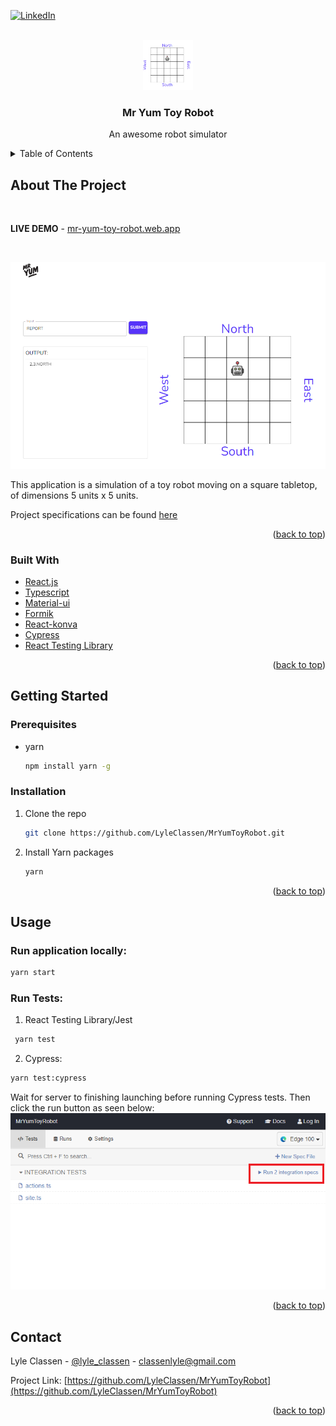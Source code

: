 <div id="top"></div>
<!--
*** Thanks for checking out the Best-README-Template. If you have a suggestion
*** that would make this better, please fork the repo and create a pull request
*** or simply open an issue with the tag "enhancement".
*** Don't forget to give the project a star!
*** Thanks again! Now go create something AMAZING! :D
-->



<!-- PROJECT SHIELDS -->
<!--
*** I'm using markdown "reference style" links for readability.
*** Reference links are enclosed in brackets [ ] instead of parentheses ( ).
*** See the bottom of this document for the declaration of the reference variables
*** for contributors-url, forks-url, etc. This is an optional, concise syntax you may use.
*** https://www.markdownguide.org/basic-syntax/#reference-style-links
-->
[![LinkedIn][linkedin-shield]][linkedin-url]



<!-- PROJECT LOGO -->
<br />
<div align="center">
  <a href="https://github.com/othneildrew/Best-README-Template">
    <img src="images/logo.png" alt="Logo" width="80" height="80">
  </a>

  <h3 align="center">Mr Yum Toy Robot</h3>

  <p align="center">
    An awesome robot simulator
  </p>
</div>



<!-- TABLE OF CONTENTS -->
<details>
  <summary>Table of Contents</summary>
  <ol>
    <li>
      <a href="#about-the-project">About The Project</a>
      <ul>
        <li><a href="#built-with">Built With</a></li>
      </ul>
    </li>
    <li>
      <a href="#getting-started">Getting Started</a>
      <ul>
        <li><a href="#prerequisites">Prerequisites</a></li>
        <li><a href="#installation">Installation</a></li>
      </ul>
    </li>
    <li><a href="#usage">Usage</a></li>
  </ol>
</details>



<!-- ABOUT THE PROJECT -->
## About The Project

<br/>

**LIVE DEMO** - [mr-yum-toy-robot.web.app](https://mr-yum-toy-robot.web.app/)

<br/>

[![Product Name Screen Shot][product-screenshot]](https://mr-yum-toy-robot.web.app/)

This application is a simulation of a toy robot moving on a square tabletop, of dimensions 5 units x 5 units.

Project specifications can be found <a href="./MrYum_Toy_Robot_Simulator.pdf">here</a>


<p align="right">(<a href="#top">back to top</a>)</p>



### Built With


* [React.js](https://reactjs.org/)
* [Typescript](https://www.typescriptlang.org/)
* [Material-ui](https://mui.com/)
* [Formik](https://formik.org/)
* [React-konva](https://konvajs.org/docs/react/index.html)
* [Cypress](https://www.cypress.io/)
* [React Testing Library](https://testing-library.com/)


<p align="right">(<a href="#top">back to top</a>)</p>



<!-- GETTING STARTED -->
## Getting Started

### Prerequisites

* yarn
  ```sh
  npm install yarn -g
  ```

### Installation

1. Clone the repo
   ```sh
   git clone https://github.com/LyleClassen/MrYumToyRobot.git
   ```
2. Install Yarn packages
   ```sh
   yarn
   ```

<p align="right">(<a href="#top">back to top</a>)</p>


<!-- USAGE EXAMPLES -->
## Usage

### Run application locally:
   ```sh
  yarn start
   ```
### Run Tests:
 1. React Testing Library/Jest
 ```sh
  yarn test
   ```
  2. Cypress:
  ```sh
  yarn test:cypress
  ```
  Wait for server to finishing launching before running Cypress tests.
  Then click the run button as seen below:
  ![Cypress Screen Shot][cypress-screenshot]




<p align="right">(<a href="#top">back to top</a>)</p>


<!-- CONTACT -->
## Contact

Lyle Classen - [@lyle_classen](https://twitter.com/your_username) - classenlyle@gmail.com

Project Link: [https://github.com/LyleClassen/MrYumToyRobot](https://github.com/LyleClassen/MrYumToyRobot)

<p align="right">(<a href="#top">back to top</a>)</p>



<!-- MARKDOWN LINKS & IMAGES -->
<!-- https://www.markdownguide.org/basic-syntax/#reference-style-links -->
[linkedin-shield]: https://img.shields.io/badge/-LinkedIn-black.svg?style=for-the-badge&logo=linkedin&colorB=555
[linkedin-url]: https://www.linkedin.com/in/lyle-classen/
[product-screenshot]: images/site-screenshot.png
[cypress-screenshot]: images/cypress.png